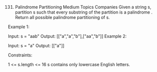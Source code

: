 131. Palindrome Partitioning
     Medium
     Topics
     Companies
     Given a string s, partition s such that every
     substring
     of the partition is a
     palindrome
     . Return all possible palindrome partitioning of s.



Example 1:

Input: s = "aab"
Output: [["a","a","b"],["aa","b"]]
Example 2:

Input: s = "a"
Output: [["a"]]


Constraints:

1 <= s.length <= 16
s contains only lowercase English letters.